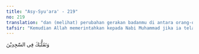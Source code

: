 ```yaml
---
title: "Asy-Syu'ara' - 219"
no: 219
translation: "dan (melihat) perubahan gerakan badanmu di antara orang-orang yang sujud."
tafsir: "Kemudian Allah memerintahkan kepada Nabi Muhammad jika ia telah melaksanakan perintah Allah menyampaikan agama-Nya kepada orang-orang Mekah, tetapi mereka tidak mengindahkan seruan, maka hendaklah ia bertawakal dan menyerahkan semua urusan kepada-Nya. Hanya Allah yang sanggup membela Nabi dari segala tipu daya musuh, dan menolongnya dari segala macam bencana yang akan menimpa. Hanya Allah yang melimpahkan rahmat, dan mengetahui segala perbuatan dan gerak-gerik hamba-Nya. Allah melihat Nabi ketika melakukan salat Tahajud, rukuk, sujud, dan mengimami orang-orang yang sujud.\" Kata \"sujud\" dalam ayat ini maksudnya ialah orang-orang yang salat. Allah menyebut orang-orang yang salat dengan orang-orang yang sujud adalah untuk menunjukkan bahwa pada waktu sujud itulah seorang hamba paling dekat dengan Tuhannya.\n\nAllah menerangkan kepada Nabi Muhammad bahwa Dia Maha Mendengar segala tutur dan percakapan beliau, dan Maha Mengetahui perbuatan Nabi, baik yang beliau nyatakan ataupun yang tidak, dan Dia mengetahui segala isi hati beliau. Allah Mahakuasa memberi pembalasan kepada beliau dengan seadil-adilnya."
---
```


وَتَقَلُّبَكَ فِى السّٰجِدِيْنَ  
